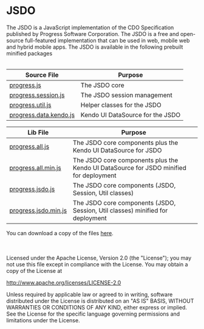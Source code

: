 # JSDO
The JSDO is a JavaScript implementation of the CDO Specification published by Progress Software Corporation.
The JSDO is a free and open-source full-featured implementation that can be used in web, mobile web and hybrid mobile apps. The JSDO is available in the following prebuilt minified packages
</br>
</br>

| Source File| Purpose | 
| ---------- | ------- | 
| [progress.js](https://github.com/CloudDataObject/JSDO/blob/master/src/progress.js) | The JSDO core |
| [progress.session.js](https://github.com/CloudDataObject/JSDO/blob/master/src/progress.session.js) | The JSDO session management |
| [progress.util.js](https://github.com/CloudDataObject/JSDO/blob/master/src/progress.util.js) | Helper classes for the JSDO |
| [progress.data.kendo.js](https://github.com/CloudDataObject/JSDO/blob/master/src/progress.data.kendo.js) | Kendo UI DataSource for the JSDO |

| Lib File| Purpose | 
| ------- | ------- | 
| [progress.all.js](https://github.com/CloudDataObject/JSDO/blob/master/lib/progress.all.js) | The JSDO core components plus the Kendo UI DataSource for JSDO |
| [progress.all.min.js](https://github.com/CloudDataObject/JSDO/blob/master/lib/progress.all.min.js) | The JSDO core components plus the Kendo UI DataSource for JSDO minified for deployment |
| [progress.jsdo.js](https://github.com/CloudDataObject/JSDO/blob/master/lib/progress.jsdo.js) | The JSDO core components (JSDO, Session, Util classes) |
| [progress.jsdo.min.js](https://github.com/CloudDataObject/JSDO/blob/master/lib/progress.jsdo.min.js) | The JSDO core components (JSDO, Session, Util classes) minified for deployment |

You can download a copy of the files <a href="https://github.com/CloudDataObject/JSDO/zipball/master">here</a>.

<!-- [![Build Status](https://travis-ci.org/telerik/kendo-ui-core.svg?branch=master)](https://travis-ci.org/telerik/kendo-ui-core) -->
</br>
</br>
Licensed under the Apache License, Version 2.0 (the "License"); you may not use this file except in compliance with the License. You may obtain a copy of the License at

http://www.apache.org/licenses/LICENSE-2.0

Unless required by applicable law or agreed to in writing, software distributed under the License is distributed on an "AS IS" BASIS, WITHOUT WARRANTIES OR CONDITIONS OF ANY KIND, either express or implied. See the License for the specific language governing permissions and limitations under the License.
